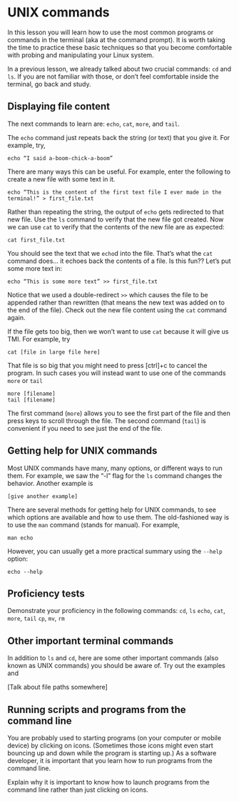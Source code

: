 # UNIX commands

In this lesson you will learn how to use the most common programs or commands in the terminal (aka at the command prompt). It is worth taking the time to practice these basic techniques so that you become comfortable with probing and manipulating your Linux system.

In a previous lesson, we already talked about two crucial commands: `cd` and `ls`. If you are not familiar with those, or don’t feel comfortable inside the terminal, go back and study.

## Displaying file content

The next commands to learn are: `echo`, `cat`, `more`, and `tail`.

The `echo` command just repeats back the string (or text) that you give it. For example, try,

```
echo “I said a-boom-chick-a-boom”
```

There are many ways this can be useful. For example, enter the following to create a new file with some text in it.

```
echo “This is the content of the first text file I ever made in the terminal!” > first_file.txt
```

Rather than repeating the string, the output of `echo` gets redirected to that new file. Use the `ls` command to verify that the new file got created. Now we can use `cat` to verify that the contents of the new file are as expected:

```
cat first_file.txt
```

You should see the text that we `echo`d into the file. That’s what the `cat` command does… it echoes back the contents of a file. Is this fun?? Let’s put some more text in:

```
echo “This is some more text” >> first_file.txt
```

Notice that we used a double-redirect `>>` which causes the file to be appended rather than rewritten (that means the new text was added on to the end of the file). Check out the new file content using the `cat` command again.

If the file gets too big, then we won’t want to use `cat` because it will give us TMI. For example, try

```
cat [file in large file here]
```

That file is so big that you might need to press [ctrl]+c to cancel the program. In such cases you will instead want to use one of the commands `more` or `tail`

```
more [filename]
tail [filename] 
```

The first command (`more`) allows you to see the first part of the file and then press keys to scroll through the file. The second command (`tail`) is convenient if you need to see just the end of the file.

## Getting help for UNIX commands

Most UNIX commands have many, many options, or different ways to run them. For example, we saw the “-l” flag for the `ls` command changes the behavior. Another example is
```
[give another example]
```

There are several methods for getting help for UNIX commands, to see which options are available and how to use them. The old-fashioned way is to use the `man` command (stands for manual). For example,

```
man echo 
```

However, you can usually get a more practical summary using the `--help` option:

```
echo --help
```

## Proficiency tests

Demonstrate your proficiency in the following commands:
`cd`, `ls`
`echo`, `cat`, `more`, `tail`
`cp`, `mv`, `rm`

## Other important terminal commands

In addition to `ls` and `cd`, here are some other important commands (also known as UNIX commands) you should be aware of. Try out the examples and 

[Talk about file paths somewhere]

## Running scripts and programs from the command line

You are probably used to starting programs (on your computer or mobile device) by clicking on icons. (Sometimes those icons might even start bouncing up and down while the program is starting up.) As a software developer, it is important that you learn how to run programs from the command line.

Explain why it is important to know how to launch programs from the command line rather than just clicking on icons.
